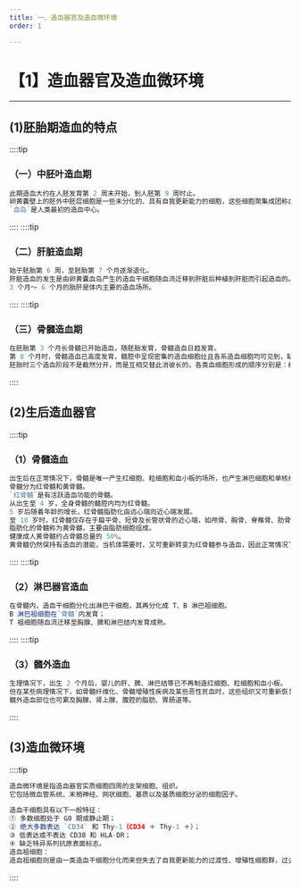 ```yaml
---
title: 一、造血器官及造血微环境
order: 1

---
```


# 【1】造血器官及造血微环境

<kaodian :text="'血液学检验记忆卡'" />

<!-- ###### 第二章 造血与血细胞分化发育

> 临床血液学检验 -->

<beitiX/>

---

## (1)胚胎期造血的特点

<son :text="'血液学检验记忆卡'" text1="(1)胚胎期造血的特点" :textOption="[['掌握','基础知识','相关专业知识'],['掌握','基础知识','相关专业知识'],['掌握','基础知识','相关专业知识']]" />

::::tip

### （一）中胚叶造血期

```js
此期造血大约在人胚发育第 2 周末开始，到人胚第 9 周时止。
卵黄囊壁上的胚外中胚层细胞是一些未分化的、具有自我更新能力的细胞，这些细胞聚集成团称血岛。
`血岛`是人类最初的造血中心。
```

::::
::::tip

### （二）肝脏造血期

```js
始于胚胎第 6 周，至胚胎第 7 个月逐渐退化。
肝脏造血的发生是由卵黄囊血岛产生的造血干细胞随血流迁移到肝脏后种植到肝脏而引起造血的。
3 个月～ 6 个月的胎肝是体内主要的造血场所。
```

::::
::::tip

### （三）骨髓造血期

```js
在胚胎第 3 个月长骨髓已开始造血，随胚胎发育，骨髓造血日趋发育。
第 8 个月时，骨髓造血已高度发育，髓腔中呈现密集的造血细胞灶且各系造血细胞均可见到，缺乏脂肪，这时骨髓成为造血中心，从此肝、脾造血功能减退，骨髓造血迅速增加。
胚胎时三个造血阶段不是截然分开，而是互相交替此消彼长的，各类血细胞形成的顺序分别是：红细胞、粒细胞、巨核细胞、淋巴细胞和单核细胞。

```

::::

## (2)生后造血器官

<son :text="'血液学检验记忆卡'" text1="(2)生后造血器官" :textOption="[['掌握','基础知识','相关专业知识'],['掌握','基础知识','相关专业知识'],['掌握','基础知识','相关专业知识']]" />

::::tip

### （1）骨髓造血

```js
出生后在正常情况下，骨髓是唯一产生红细胞、粒细胞和血小板的场所，也产生淋巴细胞和单核细胞。
骨髓分为红骨髓和黄骨髓。
`红骨髓`是有活跃造血功能的骨髓。
从出生至 4 岁，全身骨髓的髓腔内均为红骨髓。
5 岁后随着年龄的增长，红骨髓脂肪化由远心端向近心端发展。
至 18 岁时，红骨髓仅存在于扁平骨、短骨及长管状骨的近心端，如颅骨、胸骨、脊椎骨、肋骨、髂骨以及肱骨和股骨的近心端。
脂肪化的骨髓称为黄骨髓，主要由脂肪细胞组成。
健康成人黄骨髓约占骨髓总量的 50%。
黄骨髓仍然保持有造血的潜能，当机体需要时，又可重新转变为红骨髓参与造血，因此正常情况下，骨髓造血的代偿能力较强。

```

::::
::::tip

### （2）淋巴器官造血

```js
在骨髓内，造血干细胞分化出淋巴干细胞，其再分化成 T、B 淋巴祖细胞。
B 淋巴祖细胞在`骨髓`内发育；
T 祖细胞随血流迁移至胸腺、脾和淋巴结内发育成熟。

```

::::
::::tip

### （3）髓外造血

```js
生理情况下，出生 2 个月后，婴儿的肝、脾、淋巴结等已不再制造红细胞、粒细胞和血小板。
但在某些病理情况下，如骨髓纤维化、骨髓增殖性疾病及某些恶性贫血时，这些组织又可重新恢复其造血功能，称为髓外造血。
髓外造血部位也可累及胸腺、肾上腺、腹腔的脂肪、胃肠道等。

```

::::

## (3)造血微环境

<son :text="'血液学检验记忆卡'" text1="(3)造血微环境" :textOption="[['掌握','基础知识','相关专业知识'],['掌握','基础知识','相关专业知识'],['掌握','基础知识','专业知识']]" />

::::tip

```js
造血微环境是指造血器官实质细胞四周的支架细胞、组织。
它包括微血管系统、末梢神经、网状细胞、基质以及基质细胞分泌的细胞因子。

造血干细胞具有以下一般特征：
① 多数细胞处于 G0 期或静止期；
② 绝大多数表达 `CD34` 和 Thy-1（CD34 ＋ Thy-1 ＋）；
③ 低表达或不表达 CD38 和 HLA-DR；
④ 缺乏特异系列抗原表面标志。
造血祖细胞：
造血祖细胞则是由一类造血干细胞分化而来但失去了自我更新能力的过渡性、增殖性细胞群，过去称为定向干细胞。

```

::::
